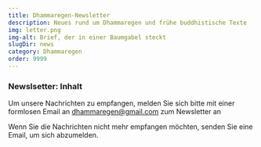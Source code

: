 ```yaml
---
title: Dhammaregen-Newsletter
description: Neues rund um Dhammaregen und frühe buddhistische Texte
img: letter.png
img-alt: Brief, der in einer Baumgabel steckt
slugDir: news
category: Dhammaregen
order: 9999
---
```

### Newslsetter: Inhalt

Um unsere Nachrichten zu empfangen, melden Sie sich bitte mit einer formlosen Email an [dhammaregen@gmail.com](mailto:dhammaregen@gmail.com) zum Newsletter an

Wenn Sie die Nachrichten nicht mehr empfangen möchten, senden Sie eine Email, um sich abzumelden.